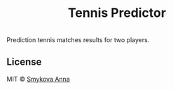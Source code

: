 <h1 align="center">
  Tennis Predictor
</h1>

<br />
Prediction tennis matches results for two players.

## License

MIT © [Smykova Anna](https://github.com/annasmykova)
